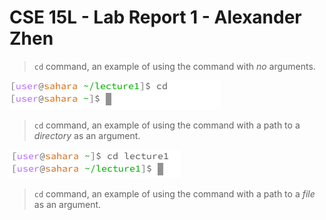 # CSE 15L - Lab Report 1 - Alexander Zhen

> `cd` command, an example of using the command with *no* arguments.

![Image](cd1.PNG)

> `cd` command, an example of using the command with a path to a *directory* as an argument.

![Image](cd-2.PNG)

> `cd` command, an example of using the command with a path to a *file* as an argument.

